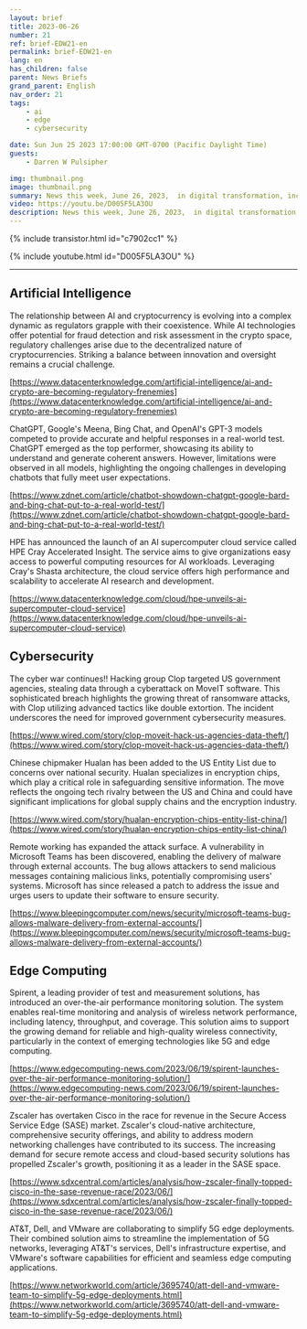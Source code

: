 ```yaml
---
layout: brief
title: 2023-06-26
number: 21
ref: brief-EDW21-en
permalink: brief-EDW21-en
lang: en
has_children: false
parent: News Briefs
grand_parent: English
nav_order: 21
tags:
    - ai
    - edge
    - cybersecurity

date: Sun Jun 25 2023 17:00:00 GMT-0700 (Pacific Daylight Time)
guests:
    - Darren W Pulsipher

img: thumbnail.png
image: thumbnail.png
summary: News this week, June 26, 2023,  in digital transformation, including increased attacks in the cyber war, everyone jumping onto the generative AI bandwagon, and virtualized radio area networks.
video: https://youtu.be/D005F5LA3OU
description: News this week, June 26, 2023,  in digital transformation, including increased attacks in the cyber war, everyone jumping onto the generative AI bandwagon, and virtualized radio area networks.
---
```



{% include transistor.html id="c7902cc1" %}



{% include youtube.html id="D005F5LA3OU" %}


---

## Artificial Intelligence

The relationship between AI and cryptocurrency is evolving into a complex dynamic as regulators grapple with their coexistence. While AI technologies offer potential for fraud detection and risk assessment in the crypto space, regulatory challenges arise due to the decentralized nature of cryptocurrencies. Striking a balance between innovation and oversight remains a crucial challenge.

[https://www.datacenterknowledge.com/artificial-intelligence/ai-and-crypto-are-becoming-regulatory-frenemies](https://www.datacenterknowledge.com/artificial-intelligence/ai-and-crypto-are-becoming-regulatory-frenemies)

ChatGPT, Google's Meena, Bing Chat, and OpenAI's GPT-3 models competed to provide accurate and helpful responses in a real-world test. ChatGPT emerged as the top performer, showcasing its ability to understand and generate coherent answers. However, limitations were observed in all models, highlighting the ongoing challenges in developing chatbots that fully meet user expectations.

[https://www.zdnet.com/article/chatbot-showdown-chatgpt-google-bard-and-bing-chat-put-to-a-real-world-test/](https://www.zdnet.com/article/chatbot-showdown-chatgpt-google-bard-and-bing-chat-put-to-a-real-world-test/)

HPE has announced the launch of an AI supercomputer cloud service called HPE Cray Accelerated Insight. The service aims to give organizations easy access to powerful computing resources for AI workloads. Leveraging Cray's Shasta architecture, the cloud service offers high performance and scalability to accelerate AI research and development.

[https://www.datacenterknowledge.com/cloud/hpe-unveils-ai-supercomputer-cloud-service](https://www.datacenterknowledge.com/cloud/hpe-unveils-ai-supercomputer-cloud-service)

## Cybersecurity

The cyber war continues!! Hacking group Clop targeted US government agencies, stealing data through a cyberattack on MoveIT software. This sophisticated breach highlights the growing threat of ransomware attacks, with Clop utilizing advanced tactics like double extortion. The incident underscores the need for improved government cybersecurity measures.

[https://www.wired.com/story/clop-moveit-hack-us-agencies-data-theft/](https://www.wired.com/story/clop-moveit-hack-us-agencies-data-theft/)

Chinese chipmaker Hualan has been added to the US Entity List due to concerns over national security. Hualan specializes in encryption chips, which play a critical role in safeguarding sensitive information. The move reflects the ongoing tech rivalry between the US and China and could have significant implications for global supply chains and the encryption industry.

[https://www.wired.com/story/hualan-encryption-chips-entity-list-china/](https://www.wired.com/story/hualan-encryption-chips-entity-list-china/)

Remote working has expanded the attack surface. A vulnerability in Microsoft Teams has been discovered, enabling the delivery of malware through external accounts. The bug allows attackers to send malicious messages containing malicious links, potentially compromising users' systems. Microsoft has since released a patch to address the issue and urges users to update their software to ensure security.

[https://www.bleepingcomputer.com/news/security/microsoft-teams-bug-allows-malware-delivery-from-external-accounts/](https://www.bleepingcomputer.com/news/security/microsoft-teams-bug-allows-malware-delivery-from-external-accounts/)

## Edge Computing

Spirent, a leading provider of test and measurement solutions, has introduced an over-the-air performance monitoring solution. The system enables real-time monitoring and analysis of wireless network performance, including latency, throughput, and coverage. This solution aims to support the growing demand for reliable and high-quality wireless connectivity, particularly in the context of emerging technologies like 5G and edge computing.

[https://www.edgecomputing-news.com/2023/06/19/spirent-launches-over-the-air-performance-monitoring-solution/](https://www.edgecomputing-news.com/2023/06/19/spirent-launches-over-the-air-performance-monitoring-solution/)

Zscaler has overtaken Cisco in the race for revenue in the Secure Access Service Edge (SASE) market. Zscaler's cloud-native architecture, comprehensive security offerings, and ability to address modern networking challenges have contributed to its success. The increasing demand for secure remote access and cloud-based security solutions has propelled Zscaler's growth, positioning it as a leader in the SASE space.

[https://www.sdxcentral.com/articles/analysis/how-zscaler-finally-topped-cisco-in-the-sase-revenue-race/2023/06/](https://www.sdxcentral.com/articles/analysis/how-zscaler-finally-topped-cisco-in-the-sase-revenue-race/2023/06/)

AT&T, Dell, and VMware are collaborating to simplify 5G edge deployments. Their combined solution aims to streamline the implementation of 5G networks, leveraging AT&T's services, Dell's infrastructure expertise, and VMware's software capabilities for efficient and seamless edge computing applications.

[https://www.networkworld.com/article/3695740/att-dell-and-vmware-team-to-simplify-5g-edge-deployments.html](https://www.networkworld.com/article/3695740/att-dell-and-vmware-team-to-simplify-5g-edge-deployments.html)


